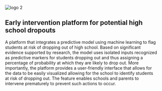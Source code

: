 ![logo 2](https://user-images.githubusercontent.com/44106773/46913153-128a7100-cf56-11e8-9b7b-31f8dfc98388.png)

## Early intervention platform for potential high school dropouts

A platform that integrates a predictive model using machine learning to flag students at risk of dropping out of high school. Based on significant evidence supported by research, the model uses isolated inputs recognized as predictive markers for students dropping out and thus assigning a percentage of probability at which they are likely to drop out. More importantly, the platform provides a user-friendly interface that allows for the data to be easily visualized allowing for the school to identify students at risk of dropping out. The feature enables schools and parents to intervene prematurely to prevent such actions to occur.
